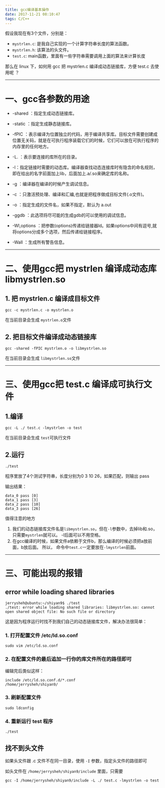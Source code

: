 ```yaml
---
title: gcc编译基本操作
date: 2017-11-21 08:10:47
tags: C/C++
---
```


假设我现在有3个文件，分别是：

* `mystrlen.c`: 是我自己实现的一个计算字符串长度的算法函数。
* `mystrlen.h`: 该算法的头文件。
* `test.c`: main函数，里面有一些字符串需要调用上面的算法来计算长度

那么在 linux 下，如何用 gcc 把 mystrlen.c 编译成动态链接库，方便 test.c 去使用呢 ？


---

<!-- more -->

# 一、gcc各参数的用途

* -shared ：指定生成动态链接库。
* -static ：指定生成静态链接库。
* -fPIC ：表示编译为位置独立的代码，用于编译共享库。目标文件需要创建成位置无关码，就是在可执行程序装载它们的时候，它们可以放在可执行程序的内存里的任何地方。
* -L. ：表示要连接的库所在的目录。
* -l：指定链接时需要的动态库。编译器查找动态连接库时有隐含的命名规则，即在给出的名字前面加上lib，后面加上.a/.so来确定库的名称。
* -g ：编译器在编译的时候产生调试信息。
* -c ：只激活预处理、编译和汇编,也就是把程序做成目标文件(.o文件)。
* -o ：指定生成的文件名，如果不指定，默认为 a.out


* -ggdb ：此选项将尽可能的生成gdb的可以使用的调试信息。
* -Wl,options ：把参数(options)传递给链接器ld。如果options中间有逗号,就将options分成多个选项，然后传递给链接程序。
* -Wall ：生成所有警告信息。

---

# 二、使用gcc把 mystrlen 编译成动态库 libmystrlen.so

## 1. 把 mystrlen.c 编译成目标文件

```
gcc -c mystrlen.c -o mystrlen.o
```

在当前目录会生成 `mystrlen.o`文件

## 2. 把目标文件编译成动态链接库

```
gcc -shared -fPIC mystrlen.o -o libmystrlen.so
```

在当前目录会生成 `libmystrlen.so`文件

---

# 三、使用gcc把 test.c 编译成可执行文件

## 1.编译
```
gcc -L ./ test.c -lmystrlen -o test
```

在当前目录会生成 `test`可执行文件

## 2.运行

```
./test
```

程序里放了4个测试字符串，长度分别为0 3 10 26，如果匹配，则输出 pass

输出结果：

```
data_0 pass [0]
data_1 pass [3]
data_2 pass [10]
data_3 pass [26]
```

值得注意的地方
1. 我们的动态链接库文件名是`libmystrlen.so`，但在`-l`参数中，去掉lib和.so，只需要`mystrlen`就可以。 -l后面可以不用空格。
2. 在gcc编译的时候，如果文件a依赖于文件b，那么编译的时候必须把a放前面，b放后面。 所以， 命令中`test.c`一定要放在`-lmystrlen`前面。

---

# 三、可能出现的报错

##  error while loading shared libraries

```
jerrysheh@ubuntu:~/shiyan9$ ./test
./test: error while loading shared libraries: libmystrlen.so: cannot open shared object file: No such file or directory

```

这是因为程序运行时找不到我们自己的动态链接库文件，解决办法很简单：

### 1. 打开配置文件 /etc/ld.so.conf

```
sudo vim /etc/ld.so.conf
```

### 2. 在配置文件的最后追加一行你的库文件所在的路径即可
编辑完后类似这样：
```
include /etc/ld.so.conf.d/*.conf
/home/jerrysheh/shiyan9/

```

### 3. 刷新配置文件

```
sudo ldconfig
```

### 4. 重新运行 test 程序

```
./test
```

## 找不到头文件

如果头文件跟 .c 文件不在同一目录，使用 `-I` 参数，指定头文件的路径即可

如头文件在 `/home/jerrysheh/shiyan9/include` 里面，只需要

```
gcc -I /home/jerrysheh/shiyan9/include -L ./ test.c -lmystrlen -o test
```
